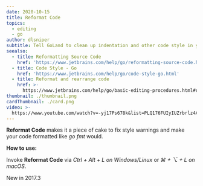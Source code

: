 ```yaml
---
date: 2020-10-15
title: Reformat Code
topics:
  - editing
  - go
author: dlsniper
subtitle: Tell GoLand to clean up indentation and other code style in your file.
seealso:
  - title: Reformatting Source Code
    href: 'https://www.jetbrains.com/help/go/reformatting-source-code.html'
  - title: Code Style - Go
    href: 'https://www.jetbrains.com/help/go/code-style-go.html'
  - title: Reformat and rearrange code
    href: >-
      https://www.jetbrains.com/help/go/basic-editing-procedures.html#reformat_rearrange_code
thumbnail: ./thumbnail.png
cardThumbnail: ./card.png
video: >-
  https://www.youtube.com/watch?v=-yj17Ps678k&list=PLQ176FUIyIUZrbrlz4AY1V8VzBJKZyVlW&index=89
---
```

**Reformat Code** makes it a piece of cake to fix style warnings
and make your code formatted like _go fmt_ would.    

**How to use:**

Invoke **Reformat Code** via _Ctrl + Alt + L on Windows/Linux_ or _⌘ + ⌥ + L on macOS_.

<span class="tag is-rounded">New in 2017.3</span>
